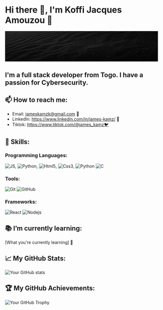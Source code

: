 # Hi there 👋, I'm Koffi Jacques Amouzou 🚀

<!-- ![background](https://github.com/JamesKamz/JamesKamz/blob/main/adrien-olichon-RCAhiGJsUUE-unsplash.jpg) -->
<img src="https://github.com/JamesKamz/JamesKamz/blob/main/adrien-olichon-RCAhiGJsUUE-unsplash.jpg" width="100%" height="100">

## I'm a full stack developer from Togo. I have a passion for Cybersecurity.

## 📫 How to reach me:

- Email: jameskamzk@gmail.com 📧
- LinkedIn: https://www.linkedin.com/in/james-kamz/ 💼
- Tiktok: https://www.tiktok.com/@james_kamz🐦

## 💼 Skills:

### Programming Languages: 
![JS](https://img.shields.io/badge/-JavaScript-black?style=flat-square&logo=javascript), 
![Python](https://img.shields.io/badge/-Python-black?style=flat-square&logo=Python),
![Html5](https://img.shields.io/badge/-Html-black?style=flat-square&logo=Html),
![Css3](https://img.shields.io/badge/-Css-black?style=flat-square&logo=Css),
![Python](https://img.shields.io/badge/-Typescript-black?style=flat-square&logo=Typescript)
![C](https://img.shields.io/badge/-C-black?style=flat-square&logo=C) 

### Tools: 
![Git](https://img.shields.io/badge/-Git-black?style=flat-square&logo=git)
![GitHub](https://img.shields.io/badge/-GitHub-181717?style=flat-square&logo=github)

### Frameworks: 
![React](https://img.shields.io/badge/-React-black?style=flat-square&logo=react)
![Nodejs](https://img.shields.io/badge/-Nodejs-black?style=flat-square&logo=Node.js)

## 📚 I’m currently learning:

[What you're currently learning] 📖

## 📈 My GitHub Stats:

![Your GitHub stats](https://github-readme-stats.vercel.app/api?username=jameskamz&show_icons=true)

## 🏆 My GitHub Achievements:

![Your GitHub Trophy](https://github-profile-trophy.vercel.app/?username=jameskamz&column=7)


<!--
**JamesKamz/JamesKamz** is a ✨ _special_ ✨ repository because its `README.md` (this file) appears on your GitHub profile.

Here are some ideas to get you started:

- 🔭 I’m currently working on ...
- 🌱 I’m currently learning ...
- 👯 I’m looking to collaborate on ...
- 🤔 I’m looking for help with ...
- 💬 Ask me about ...
- 📫 How to reach me: ...
- 😄 Pronouns: ...
- ⚡ Fun fact: ...
-->
